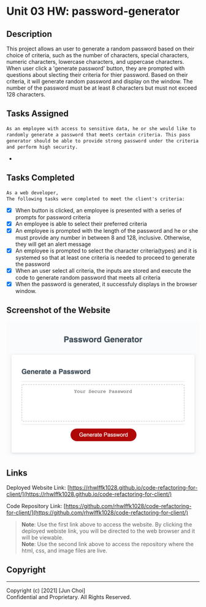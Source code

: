 # Unit 03 HW: password-generator

## Description
This project allows an user to generate a random password based on their choice of criteria, such as the number of characters, special characters, numeric characters, lowercase characters, and uppercase characters. When user click a 'generate password' button, they are prompted with questions about slecting their criteria for thier password. Based on their criteria, it will generate random password and display on the window. The number of the password must be at least 8 characters but must not exceed 128 characters.

## Tasks Assigned
```
As an employee with access to sensitive data, he or she would like to randomly generate a password that meets certain criteria. This pass generator should be able to provide strong password under the criteria and perform high security.
```
- 

## Tasks Completed

```
As a web developer,
The following tasks were completed to meet the client's criteria:
```
- [x] When button is clicked, an employee is presented with a series of prompts for password criteria
- [x] An employee is able to select their preferred criteria
- [x] An employee is prompted with the length of the password and he or she must provide any number in between 8 and 128, inclusive. Otherwise, they will get an alert message
- [x] An employee is prompted to select the character criteria(types) and it is systemed so that at least one criteria is needed to proceed to generate the password
- [x] When an user select all criteria, the inputs are stored and execute the code to generate random password that meets all criteria
- [x] When the password is generated, it successfuly displays in the browser window.

## Screenshot of the Website

![screenshot of the website](./Assets/screenshot-of-full-page.png)

## Links

Deployed Website Link: [https://rhwlffk1028.github.io/code-refactoring-for-client/](https://rhwlffk1028.github.io/code-refactoring-for-client/)

Code Repository Link: [https://github.com/rhwlffk1028/code-refactoring-for-client/](https://github.com/rhwlffk1028/code-refactoring-for-client/)

> **Note**: Use the first link above to access the website. By clicking the deployed webiste link, you will be directed to the web browser and it will be viewable.<br>
> **Note**: Use the second link above to access the repository where the html, css, and image files are live.

## Copyright
---
Copyright (c) [2021] [Jun Choi] <br>
Confidential and Proprietary. All Rights Reserved.